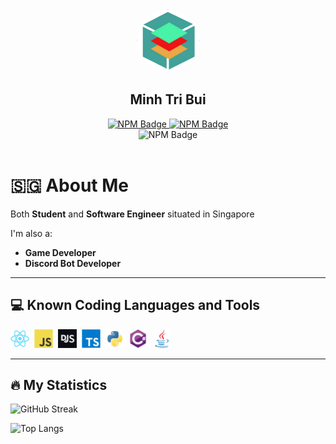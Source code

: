 <link rel="stylesheet" href="https://use.fontawesome.com/releases/v5.6.1/css/all.css" integrity="sha384-gfdkjb5BdAXd+lj+gudLWI+BXq4IuLW5IT+brZEZsLFm++aCMlF1V92rMkPaX4PP" crossorigin="anonymous">

<div id="header" align="center">
    <img src="./Logo.png" width="100" style="border-radius: 50%" />
    <h2 style="font-weight: bold">Minh Tri Bui</h2>
    <div id="badges">
    <a href="https://twitter.com/tribui141108">
        <img src="https://img.shields.io/badge/tribui141108-blue?style=for-the-badge&logo=twitter" alt="NPM Badge"/>
    </a>
    <a href="https://www.npmjs.com/~tribui141108">
        <img src="https://img.shields.io/badge/tribui141108-red?style=for-the-badge&logo=npm&logoColor=red" alt="NPM Badge"/>
    </a>
    <br>
    <a>
        <img src="https://dcbadge.vercel.app/api/shield/710319131983085599" alt="NPM Badge"/>
    </a>
    </div>
</div >
<br>

# 🇸🇬 About Me
Both **Student** and **Software Engineer** situated in Singapore

I'm also a:
- **Game Developer**
- **Discord Bot Developer**

---

## ‍💻 Known Coding Languages and Tools

<div>
  <img src="https://raw.githubusercontent.com/devicons/devicon/master/icons/react/react-original.svg" width="30"/>&nbsp;
  <img src="https://raw.githubusercontent.com/devicons/devicon/master/icons/javascript/javascript-original.svg" width="30"/>&nbsp;
  <img src="https://raw.githubusercontent.com/devicons/devicon/master/icons/discordjs/discordjs-original.svg" width="30"/>&nbsp;
  <img src="https://raw.githubusercontent.com/devicons/devicon/master/icons/typescript/typescript-original.svg" width="30"/>&nbsp;
  <img src="https://raw.githubusercontent.com/devicons/devicon/master/icons/python/python-original.svg" width="30"/>&nbsp;
  <img src="https://raw.githubusercontent.com/devicons/devicon/master/icons/csharp/csharp-original.svg" width="30"/>&nbsp;
  <img src="https://raw.githubusercontent.com/devicons/devicon/master/icons/java/java-original.svg" width="30"/>&nbsp;
</div>

---

## 🔥 My Statistics
![GitHub Streak](https://github-readme-streak-stats.herokuapp.com/?user=tribui141108&theme=dark&background=000000)

![Top Langs](https://github-readme-stats.vercel.app/api/top-langs/?username=tribui141108&layout=compact&theme=vision-friendly-dark)